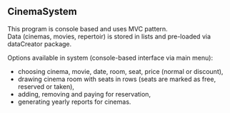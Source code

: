 ## CinemaSystem

This program is console based and uses MVC pattern.  
Data (cinemas, movies, repertoir) is stored in lists and pre-loaded via dataCreator package.

Options available in system (console-based interface via main menu):
- choosing cinema, movie, date, room, seat, price (normal or discount),
- drawing cinema room with seats in rows (seats are marked as free, reserved or taken),
- adding, removing and paying for reservation,
- generating yearly reports for cinemas.


